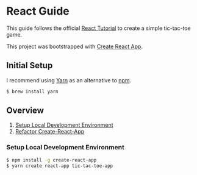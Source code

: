 # React Guide

This guide follows the official [React Tutorial](https://reactjs.org/tutorial/tutorial.html) to create a simple tic-tac-toe game.

This project was bootstrapped with [Create React App](https://github.com/facebookincubator/create-react-app).

## Initial Setup

I recommend using [Yarn](https://yarnpkg.com/en/) as an alternative to [npm](https://www.npmjs.com/).

```bash
$ brew install yarn
```

## Overview

1. [Setup Local Development Environment](#Setup-Local-Development-Environment)
2. [Refactor Create-React-App](#Refactor-Create-React-App)

### Setup Local Development Environment

```bash
$ npm install -g create-react-app
$ yarn create react-app tic-tac-toe-app
```
